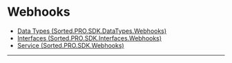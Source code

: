 # Webhooks
* [Data Types (Sorted.PRO.SDK.DataTypes.Webhooks)](/pro-sdk/ref-webhooks/Sorted.PRO.SDK.DataTypes.Webhooks.html)
* [Interfaces (Sorted.PRO.SDK.Interfaces.Webhooks)](/pro-sdk/ref-webhooks/Sorted.PRO.SDK.Interfaces.Webhooks.html)
* [Service (Sorted.PRO.SDK.Webhooks)](/pro-sdk/ref-webhooks/Sorted.PRO.SDK.Webhooks.html)

---

